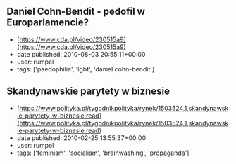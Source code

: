 ## Daniel Cohn-Bendit - pedofil w Europarlamencie?
 - [https://www.cda.pl/video/230515a9](https://www.cda.pl/video/230515a9)
 - date published: 2010-08-03 20:55:11+00:00
 - user: rumpel
 - tags: ['paedophilia', 'lgbt', 'daniel cohn-bendit']

## Skandynawskie parytety w biznesie
 - [https://www.polityka.pl/tygodnikpolityka/rynek/1503524,1,skandynawskie-parytety-w-biznesie.read](https://www.polityka.pl/tygodnikpolityka/rynek/1503524,1,skandynawskie-parytety-w-biznesie.read)
 - date published: 2010-02-25 13:55:37+00:00
 - user: rumpel
 - tags: ['feminism', 'socialism', 'brainwashing', 'propaganda']

